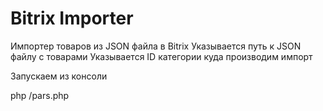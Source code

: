 # Bitrix Importer

Импортер товаров из JSON файла в Bitrix
Указывается путь к JSON файлу с товарами
Указывается ID категории куда производим импорт

Запускаем из консоли

php /pars.php